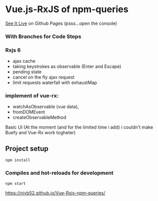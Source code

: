 # Vue.js-RxJS of npm-queries
[See It Live](https://nivb52.github.io/Vue-Rxjs-npm-queries/) on Github Pages
(psss...open the console) 

### With Branches for Code Steps

### Rxjs 6  
* ajax cache
* taking keystrokes as observable (Enter and Escape)
* pending state
* cancel on the fly ajax request
* limit requests waterfall with exhaustMap

 ### implement of vue-rx: 
 * watchAsObservable (vue data), 
 * fromDOMEvent
 * createObservableMethod

Basic UI 
(At the moment (and for the limited time i add) 
i couldn't make Buefy and Vue-Rx work togheter)


## Project setup
```
npm install
```

### Compiles and hot-reloads for development
```
npm start

```
https://nivb52.github.io/Vue-Rxjs-npm-queries/